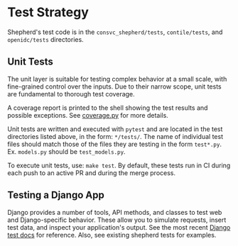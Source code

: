 # Test Strategy

Shepherd's test code is in the `consvc_shepherd/tests`, `contile/tests`, and `openidc/tests` directories.

## Unit Tests

The unit layer is suitable for testing complex behavior at a small scale, 
with fine-grained control over the inputs. 
Due to their narrow scope, unit tests are fundamental to thorough test coverage.

A coverage report is printed to the shell showing the test results and possible exceptions. See [coverage.py](https://coverage.readthedocs.io/en/latest/) for more details.

Unit tests are written and executed with `pytest` and are located in the test directories listed above, in the form: `*/tests/`. The name of individual test files should match those of the files they are testing in the form `test*.py`.
Ex. `models.py` should be `test_models.py`. 

To execute unit tests, use: `make test`. By default, these tests run in CI during each push 
to an active PR and during the merge process.

## Testing a Django App

Django provides a number of tools, API methods, and classes to test web and Django-specific behavior.
These allow you to simulate requests, insert test data, and inspect your application's output.
See the most recent [Django test docs][django-test-docs] for reference. Also, see existing shepherd tests for examples.

[django-test-docs]: https://docs.djangoproject.com/en/4.2/topics/testing/tools/